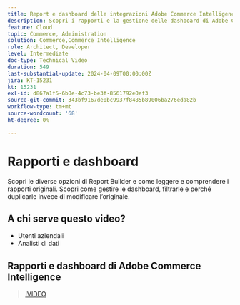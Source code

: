```yaml
---
title: Report e dashboard delle integrazioni Adobe Commerce Intelligence
description: Scopri i rapporti e la gestione delle dashboard di Adobe Commerce Intelligence
feature: Cloud
topic: Commerce, Administration
solution: Commerce,Commerce Intelligence
role: Architect, Developer
level: Intermediate
doc-type: Technical Video
duration: 549
last-substantial-update: 2024-04-09T00:00:00Z
jira: KT-15231
kt: 15231
exl-id: d867a1f5-6b0e-4c73-be3f-8561792e0ef3
source-git-commit: 343bf9167de0bc9937f8485b89006ba276eda82b
workflow-type: tm+mt
source-wordcount: '68'
ht-degree: 0%

---
```


# Rapporti e dashboard

Scopri le diverse opzioni di Report Builder e come leggere e comprendere i rapporti originali. Scopri come gestire le dashboard, filtrarle e perché duplicarle invece di modificare l’originale.

## A chi serve questo video?

- Utenti aziendali
- Analisti di dati

## Rapporti e dashboard di Adobe Commerce Intelligence

>[!VIDEO](https://video.tv.adobe.com/v/3453151?learn=on&captions=ita)

